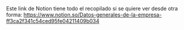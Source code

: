 Este link de Notion tiene todo el recopilado si se quiere ver desde otra forma:
https://www.notion.so/Datos-generales-de-la-empresa-ff3ca2f341c54ced95fe04211409b034
